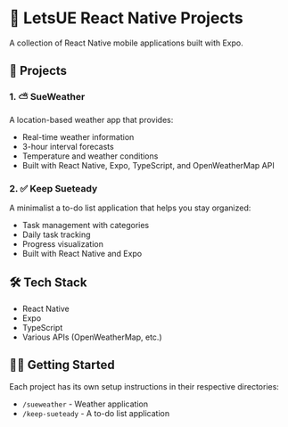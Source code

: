 # 🚀 LetsUE React Native Projects

A collection of React Native mobile applications built with Expo.

## 📱 Projects

### 1. ⛅ SueWeather
A location-based weather app that provides:
- Real-time weather information
- 3-hour interval forecasts
- Temperature and weather conditions
- Built with React Native, Expo, TypeScript, and OpenWeatherMap API

### 2. ✅ Keep Sueteady
A minimalist a to-do list application that helps you stay organized:
- Task management with categories
- Daily task tracking
- Progress visualization
- Built with React Native and Expo

## 🛠️ Tech Stack
- React Native
- Expo
- TypeScript
- Various APIs (OpenWeatherMap, etc.)

## 🏃‍♂️ Getting Started
Each project has its own setup instructions in their respective directories:
- `/sueweather` - Weather application
- `/keep-sueteady` - A to-do list application
